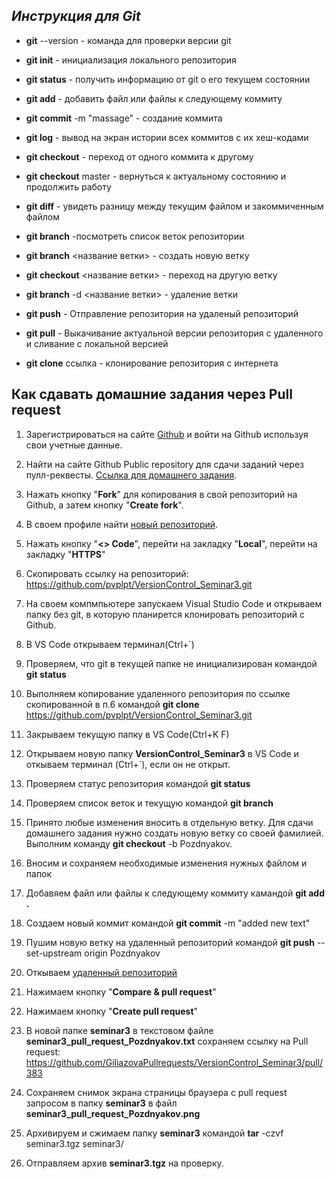 ## _Инструкция для **Git**_

* **git** --version - команда для проверки версии git

* **git init** - инициализация локального репозитория

* **git status** - получить информацию от git о его текущем состоянии

* **git add** - добавить файл или файлы к следующему коммиту

* **git commit** -m "massage" - создание коммита

* **git log** - вывод на экран истории всех коммитов с их хеш-кодами

* **git checkout** - переход от одного коммита к другому

* **git checkout** master - вернуться к актуальному состоянию и продолжить работу

* **git diff** - увидеть разницу между текущим файлом и закоммиченным файлом

* **git branch** -посмотреть список веток репозитории

* **git branch** <название ветки> - создать новую ветку

* **git checkout** <название ветки> - переход на другую ветку 

* **git branch** -d <название ветки> - удаление ветки

* **git push** - Отправление репозитория на удаленый репозиторий

* **git pull** - Выкачивание актуальной версии репозитория с удаленного и сливание с локальной версией

* **git clone** ссылка - клонирование репозитория с интернета

## Как сдавать домашние задания через **Pull request**

1. Зарегистрироваться на сайте [Github](https://github.com/) и войти на Github используя свои учетные данные.

2. Найти на сайте Github Public repository для сдачи заданий через пулл-реквесты. [Ссылка для домашнего задания](https://github.com/GiliazovaPullrequests/VersionControl_Seminar3).

3. Нажать кнопку "**Fork**" для копирования в свой репозиторий на Github, а затем кнопку "**Create fork**".

4. В своем профиле найти [новый репозиторий](https://github.com/pvplpt/VersionControl_Seminar3).

5. Нажать кнопку "**<> Code**",  перейти на закладку "**Local**", перейти на закладку "**HTTPS**"

6. Скопировать ссылку на репозиторий: https://github.com/pvplpt/VersionControl_Seminar3.git

7. На своем компмпьютере запускаем Visual Studio Code и открываем папку без git, в которую планирется клонировать репозиторий с Github.

8. В VS Code открываем терминал(Ctrl+`)

9. Проверяем, что git в текущей папке не инициализирован командой **git status** 

10. Выполняем копирование удаленного репозитория по ссылке скопированной в п.6 командой **git clone** https://github.com/pvplpt/VersionControl_Seminar3.git

11. Закрываем текущую папку в VS Code(Ctrl+K F)

12. Открываем новую папку **VersionControl_Seminar3** в VS Code и откываем терминал (Ctrl+`), если он не открыт.

13. Проверяем статус репозитория командой **git status**

14. Проверяем список веток и текущую командой **git branch**

15. Принято любые изменения вносить в отдельную ветку. Для сдачи домашнего задания нужно создать новую ветку со своей фамилией. Выполним команду **git checkout** -b Pozdnyakov.

16. Вносим и сохраняем необходимые изменения нужных файлом и папок

17. Добавяем файл или файлы к следующему коммиту камандой **git add .**

18. Создаем новый коммит командой **git commit** -m "added new text"

19. Пушим новую ветку на удаленный репозиторий командой **git push** --set-upstream origin Pozdnyakov

20. Откываем [удаленный репозиторий](https://github.com/pvplpt/VersionControl_Seminar3) 

21. Нажимаем кнопку "**Compare & pull request**"

22. Нажимаем кнопку "**Create pull request**"

23. В новой папке **seminar3** в текстовом файле **seminar3_pull_request_Pozdnyakov.txt** сохраняем ссылку на Pull request: https://github.com/GiliazovaPullrequests/VersionControl_Seminar3/pull/383

24. Сохраняем снимок экрана страницы браузера с pull request запросом в папку **seminar3** в файл **seminar3_pull_request_Pozdnyakov.png**

25. Архивируем и сжимаем папку **seminar3** командой **tar** -czvf seminar3.tgz seminar3/

26. Отправляем архив **seminar3.tgz** на проверку.

